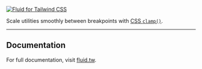 [![Fluid for Tailwind CSS](https://fluid.tw/preview.webp)](https://fluid.tw)

Scale utilities smoothly between breakpoints with [CSS `clamp()`](https://developer.mozilla.org/en-US/docs/Web/CSS/clamp).

---

## Documentation

For full documentation, visit [fluid.tw](https://fluid.tw).
